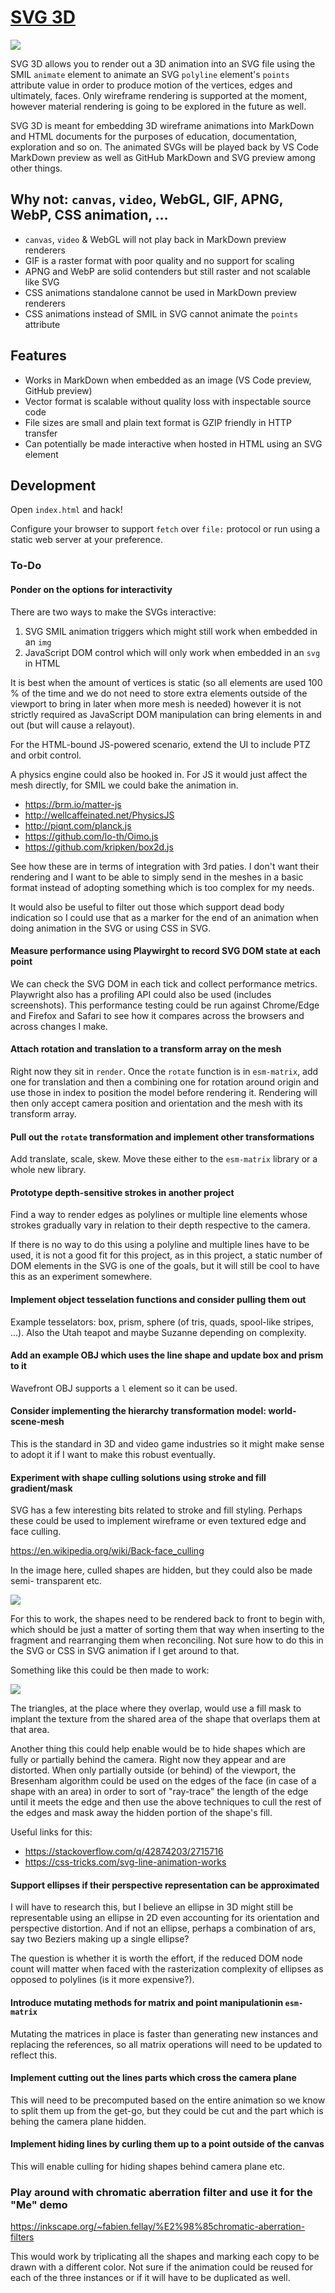 # [SVG 3D](https://tomashubelbauer.github.io/svg-3d)

![](demo.svg)

SVG 3D allows you to render out a 3D animation into an SVG file using the SMIL
`animate` element to animate an SVG `polyline` element's `points` attribute
value in order to produce motion of the vertices, edges and ultimately, faces.
Only wireframe rendering is supported at the moment, however material rendering
is going to be explored in the future as well.

SVG 3D is meant for embedding 3D wireframe animations into MarkDown and HTML
documents for the purposes of education, documentation, exploration and so on.
The animated SVGs will be played back by VS Code MarkDown preview as well as
GitHub MarkDown and SVG preview among other things.

## Why not: `canvas`, `video`, WebGL, GIF, APNG, WebP, CSS animation, …

- `canvas`, `video` & WebGL will not play back in MarkDown preview renderers
- GIF is a raster format with poor quality and no support for scaling
- APNG and WebP are solid contenders but still raster and not scalable like SVG
- CSS animations standalone cannot be used in MarkDown preview renderers
- CSS animations instead of SMIL in SVG cannot animate the `points` attribute

## Features

- Works in MarkDown when embedded as an image (VS Code preview, GitHub preview)
- Vector format is scalable without quality loss with inspectable source code
- File sizes are small and plain text format is GZIP friendly in HTTP transfer
- Can potentially be made interactive when hosted in HTML using an SVG element

## Development

Open `index.html` and hack!

Configure your browser to support `fetch` over `file:` protocol or run using a
static web server at your preference.

### To-Do

#### Ponder on the options for interactivity

There are two ways to make the SVGs interactive:

1. SVG SMIL animation triggers which might still work when embedded in an `img`
2. JavaScript DOM control which will only work when embedded in an `svg` in HTML

It is best when the amount of vertices is static (so all elements are used 100 %
of the time and we do not need to store extra elements outside  of the viewport
to bring in later when more mesh is needed) however it is not strictly required
as JavaScript DOM manipulation can bring elements in and out (but will cause a
relayout).

For the HTML-bound JS-powered scenario, extend the UI to include PTZ and orbit
control.

A physics engine could also be hooked in. For JS it would just affect the mesh
directly, for SMIL we could bake the animation in.

- https://brm.io/matter-js
- http://wellcaffeinated.net/PhysicsJS
- http://piqnt.com/planck.js
- https://github.com/lo-th/Oimo.js
- https://github.com/kripken/box2d.js

See how these are in terms of integration with 3rd paties. I don't want their
rendering and I want to be able to simply send in the meshes in a basic format
instead of adopting something which is too complex for my needs.

It would also be useful to filter out those which support dead body indication
so I could use that as a marker for the end of an animation when doing animation
in the SVG or using CSS in SVG.

#### Measure performance using Playwirght to record SVG DOM state at each point

We can check the SVG DOM in each tick and collect performance metrics.
Playwright also has a profiling API could also be used (includes screenshots).
This performance testing could be run against Chrome/Edge and Firefox and Safari
to see how it compares across the browsers and across changes I make.

#### Attach rotation and translation to a transform array on the mesh

Right now they sit in `render`. Once the `rotate` function is in `esm-matrix`,
add one for translation and then a combining one for rotation around origin and
use those in index to position the model before rendering it. Rendering will
then only accept camera position and orientation and the mesh with its transform
array.

#### Pull out the `rotate` transformation and implement other transformations

Add translate, scale, skew. Move these either to the `esm-matrix` library or a
whole new library.

#### Prototype depth-sensitive strokes in another project

Find a way to render edges as polylines or multiple line elements whose strokes
gradually vary in relation to their depth respective to the camera.

If there is no way to do this using a polyline and multiple lines have to be
used, it is not a good fit for this project, as in this project, a static number
of DOM elements in the SVG is one of the goals, but it will still be cool to
have this as an experiment somewhere.

#### Implement object tesselation functions and consider pulling them out

Example tesselators: box, prism, sphere (of tris, quads, spool-like stripes, …).
Also the Utah teapot and maybe Suzanne depending on complexity.

#### Add an example OBJ which uses the line shape and update box and prism to it

Wavefront OBJ supports a `l` element so it can be used.

#### Consider implementing the hierarchy transformation model: world-scene-mesh

This is the standard in 3D and video game industries so it might make sense to
adopt it if I want to make this robust eventually.

#### Experiment with shape culling solutions using stroke and fill gradient/mask

SVG has a few interesting bits related to stroke and fill styling. Perhaps these
could be used to implement wireframe or even textured edge and face culling.

https://en.wikipedia.org/wiki/Back-face_culling

In the image here, culled shapes are hidden, but they could also be made semi-
transparent etc.

![](culling.png)

For this to work, the shapes need to be rendered back to front to begin with,
which should be just a matter of sorting them that way when inserting to the
fragment and rearranging them when reconciling. Not sure how to do this in the
SVG or CSS in SVG animation if I get around to that.

Something like this could be then made to work:

![](overlapping.png)

The triangles, at the place where they overlap, would use a fill mask to implant
the texture from the shared area of the shape that overlaps them at that area.

Another thing this could help enable would be to hide shapes which are fully or
partially behind the camera. Right now they appear and are distorted. When only
partially outside (or behind) of the viewport, the Bresenham algorithm could be
used on the edges of the face (in case of a shape with an area) in order to sort
of "ray-trace" the length of the edge until it meets the edge and then use the
above techniques to cull the rest of the edges and mask away the hidden portion
of the shape's fill.

Useful links for this:

- https://stackoverflow.com/q/42874203/2715716
- https://css-tricks.com/svg-line-animation-works

#### Support ellipses if their perspective representation can be approximated

I will have to research this, but I believe an ellipse in 3D might still be
representable using an ellipse in 2D even accounting for its orientation and
perspective distortion. And if not an ellipse, perhaps a combination of ars,
say two Beziers making up a single ellipse?

The question is whether it is worth the effort, if the reduced DOM node count
will matter when faced with the rasterization complexity of ellipses as opposed
to polylines (is it more expensive?).

#### Introduce mutating methods for matrix and point manipulationin `esm-matrix`

Mutating the matrices in place is faster than generating new instances and
replacing the references, so all matrix operations will need to be updated to
reflect this.

#### Implement cutting out the lines parts which cross the camera plane

This will need to be precomputed based on the entire animation so we know to
split them up from the get-go, but they could be cut and the part which is behing
the camera plane hidden.

#### Implement hiding lines by curling them up to a point outside of the canvas

This will enable culling for hiding shapes behind camera plane etc.

### Play around with chromatic aberration filter and use it for the "Me" demo

https://inkscape.org/~fabien.fellay/%E2%98%85chromatic-aberration-filters

This would work by triplicating all the shapes and marking each copy to be drawn
with a different color. Not sure if the animation could be reused for each of the
three instances or if it will have to be duplicated as well.
